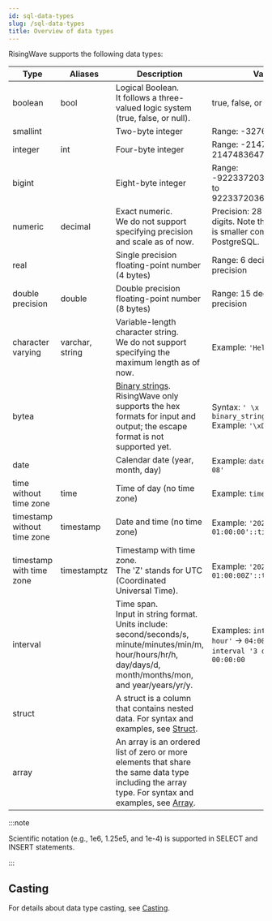 ```yaml
---
id: sql-data-types
slug: /sql-data-types
title: Overview of data types
---
```

<head>
  <link rel="canonical" href="https://docs.risingwave.com/docs/current/sql-data-types/" />
</head>

RisingWave supports the following data types:

|Type|Aliases|Description|Value|
|---|---|-------|-------|
|boolean|bool|Logical Boolean. <br/>It follows a three-valued logic system (true, false, or null). | true, false, or null |
|smallint| |Two-byte integer | Range: -32768 to 32767 |
|integer|int|Four-byte integer | Range: -2147483648 to 2147483647 |
|bigint| |Eight-byte integer | Range: -9223372036854775808 to 9223372036854775807 |
|numeric|decimal|Exact numeric. <br/>We do not support specifying precision and scale as of now. | Precision: 28 decimal digits. Note that the range is smaller compared to PostgreSQL.  |
|real| |Single precision floating-point number (4 bytes) | Range: 6 decimal digits precision |
|double precision|double|Double precision floating-point number (8 bytes) | Range: 15 decimal digits precision |
|character varying|varchar, string|Variable-length character string. <br/>We do not support specifying the maximum length as of now. | Example: `'Hello World!'` |
|bytea||[Binary strings](https://www.postgresql.org/docs/current/datatype-binary.html).<br/> RisingWave only supports the hex formats for input and output; the escape format is not supported yet. |Syntax: `' \x binary_string '`<br/>Example: `'\xDe00BeEf'`|
|date| |Calendar date (year, month, day) | Example: `date '2022-04-08'` |
|time without time zone|time|Time of day (no time zone) | Example: `time '18:20:49'` |
|timestamp without time zone|timestamp|Date and time (no time zone) | Example: `'2022-03-13 01:00:00'::timestamp` |
|timestamp with time zone |timestamptz|Timestamp with time zone. <br/>The 'Z' stands for UTC (Coordinated Universal Time). | Example: `'2022-03-13 01:00:00Z'::timestamptz` |
|interval| |Time span. <br/>Input in string format. Units include: second/seconds/s, minute/minutes/min/m, hour/hours/hr/h, day/days/d, month/months/mon, and year/years/yr/y. | Examples: `interval '4 hour'` → `04:00:00` <br /> `interval '3 day'` → `3 days 00:00:00` |
|struct| |A struct is a column that contains nested data. For syntax and examples, see [Struct](./data-types/data-type-struct.md). | |
|array| | An array is an ordered list of zero or more elements that share the same data type including the array type. For syntax and examples, see [Array](./data-types/data-type-array.md).|

:::note

Scientific notation (e.g., 1e6, 1.25e5, and 1e-4) is supported in SELECT and INSERT statements.

:::

## Casting

For details about data type casting, see [Casting](./data-types/data-type-casting.md).
